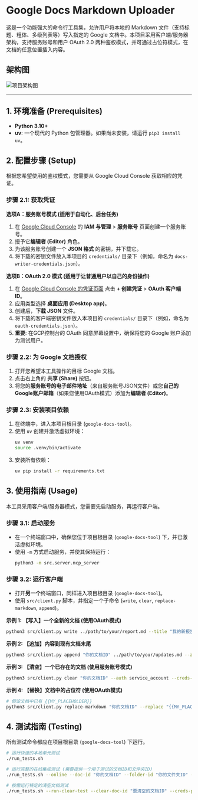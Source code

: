 # Google Docs Markdown Uploader

这是一个功能强大的命令行工具集，允许用户将本地的 Markdown 文件（支持标题、粗体、多级列表等）写入指定的 Google 文档中。本项目采用客户端/服务器架构，支持服务账号和用户 OAuth 2.0 两种鉴权模式，并可通过占位符模式，在文档的任意位置插入内容。

## 架构图

![项目架构图](./gmp_module_architecture_en.png)

---

## 1. 环境准备 (Prerequisites)

- **Python 3.10+**
- **uv**: 一个现代的 Python 包管理器。如果尚未安装，请运行 `pip3 install uv`。

## 2. 配置步骤 (Setup)

根据您希望使用的鉴权模式，您需要从 Google Cloud Console 获取相应的凭证。

### 步骤 2.1: 获取凭证

**选项A：服务账号模式 (适用于自动化、后台任务)**
1.  在 [Google Cloud Console](https://console.cloud.google.com/) 的 **IAM 与管理** > **服务账号** 页面创建一个服务账号。
2.  授予它**编辑者 (Editor)** 角色。
3.  为该服务账号创建一个 **JSON 格式** 的密钥，并下载它。
4.  将下载的密钥文件放入本项目的 `credentials/` 目录下（例如，命名为 `docs-writer-credentials.json`）。

**选项B：OAuth 2.0 模式 (适用于让普通用户以自己的身份操作)**
1.  在 [Google Cloud Console 的凭证页面](https://console.cloud.google.com/apis/credentials) 点击 **+ 创建凭证** > **OAuth 客户端 ID**。
2.  应用类型选择 **桌面应用 (Desktop app)**。
3.  创建后，**下载 JSON** 文件。
4.  将下载的客户端密钥文件放入本项目的 `credentials/` 目录下（例如，命名为 `oauth-credentials.json`）。
5.  **重要**: 在GCP控制台的 OAuth 同意屏幕设置中，确保将您的 Google 账户添加为测试用户。

### 步骤 2.2: 为 Google 文档授权

1.  打开您希望本工具操作的目标 Google 文档。
2.  点击右上角的 **共享 (Share)** 按钮。
3.  将您的**服务账号的电子邮件地址**（来自服务账号JSON文件）或您**自己的Google账户邮箱**（如果您使用OAuth模式）添加为**编辑者 (Editor)**。

### 步骤 2.3: 安装项目依赖

1.  在终端中，进入本项目根目录 (`google-docs-tool`)。
2.  使用 `uv` 创建并激活虚拟环境：
    ```bash
    uv venv
    source .venv/bin/activate
    ```
3.  安装所有依赖：
    ```bash
    uv pip install -r requirements.txt
    ```

## 3. 使用指南 (Usage)

本工具采用客户端/服务器模式，您需要先启动服务，再运行客户端。

### 步骤 3.1: 启动服务

- 在一个终端窗口中，确保您位于项目根目录 (`google-docs-tool`) 下，并已激活虚拟环境。
- 使用 `-m` 方式启动服务，并使其保持运行：
  ```bash
  python3 -m src.server.mcp_server
  ```

### 步骤 3.2: 运行客户端

- 打开**另一个**终端窗口，同样进入项目根目录 (`google-docs-tool`)。
- 使用 `src/client.py` 脚本，并指定一个子命令 (`write`, `clear`, `replace-markdown`, `append`)。

**示例 1: 【写入】一个全新的文档 (使用OAuth模式)**
```bash
python3 src/client.py write ../path/to/your/report.md --title "我的新报告" --auth oauth --creds-path ./credentials/oauth-credentials.json
```

**示例 2: 【追加】内容到现有文档末尾**
```bash
python3 src/client.py append "你的文档ID" ../path/to/your/updates.md --auth oauth --creds-path ./credentials/oauth-credentials.json
```

**示例 3: 【清空】一个已存在的文档 (使用服务账号模式)**
```bash
python3 src/client.py clear "你的文档ID" --auth service_account --creds-path ./credentials/docs-writer-credentials.json
```

**示例 4: 【替换】文档中的占位符 (使用OAuth模式)**
```bash
# 假设文档中已有 {{MY_PLACEHOLDER}}
python3 src/client.py replace-markdown "你的文档ID" --replace "{{MY_PLACEHOLDER}}" ../path/to/your/content.md --auth oauth --creds-path ./credentials/oauth-credentials.json
```

## 4. 测试指南 (Testing)

所有测试命令都应在项目根目录 (`google-docs-tool`) 下运行。

```bash
# 运行快速的本地单元测试
./run_tests.sh

# 运行完整的在线集成测试 (需要提供一个用于测试的文档ID和文件夹ID)
./run_tests.sh --online --doc-id "你的文档ID" --folder-id "你的文件夹ID" --creds-path "./credentials/oauth-credentials.json"

# 按需运行特定的清空文档测试
./run_tests.sh --run-clear-test --clear-doc-id "要清空的文档ID" --creds-path "./credentials/oauth-credentials.json"
```